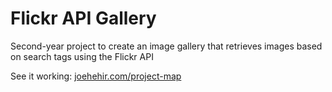 # Flickr API Gallery
Second-year project to create an image gallery that retrieves images based on search tags using the Flickr API

See it working: [joehehir.com/project-map](http://joehehir.com/project-gallery/index.html)
